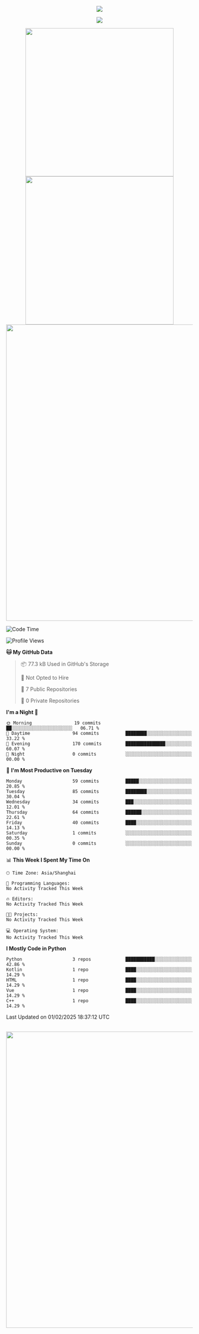 <!-- header -->
<p align="center">
<img src="https://capsule-render.vercel.app/api?type=waving&color=timeGradient&height=300&&section=header&text=👋%20Hi&fontSize=90&fontAlign=50&fontAlignY=30&desc=I’m%20echoChalo&descAlign=50&descSize=30&descAlignY=60&animation=twinkling" />
</p>
<!--subheader -->
<p align="center">
<img src="https://readme-typing-svg.demolab.com?font=Montserrat&pause=1000&color=28F7E8&background=498FF600&center=true&vCenter=true&random=false&width=435&lines=Welcome+to+my+Github+profile+page!" />
</p>
<!-- data-->

<p align="center">
<img align="center" width="400" src="https://github-readme-stats.vercel.app/api?username=echoChalo&theme=github-compact" />
<img align="center" width="400" src="https://streak-stats.demolab.com?user=echoChalo&theme=tokyonight-duo&hide_border=true" />
<br/>
<img  width="800" align="center" src="https://github-readme-stats.vercel.app/api/wakatime?username=echoChalo&theme=transparent&hide_border=true&layout=compact&langs_count=22" /> 
 
<!--START_SECTION:waka-->
![Code Time](http://img.shields.io/badge/Code%20Time-210%20hrs%2015%20mins-blue)

![Profile Views](http://img.shields.io/badge/Profile%20Views-0-blue)

**🐱 My GitHub Data** 

> 📦 77.3 kB Used in GitHub's Storage 
 > 
> 🚫 Not Opted to Hire
 > 
> 📜 7 Public Repositories 
 > 
> 🔑 0 Private Repositories 
 > 
**I'm a Night 🦉** 

```text
🌞 Morning                19 commits          ██░░░░░░░░░░░░░░░░░░░░░░░   06.71 % 
🌆 Daytime                94 commits          ████████░░░░░░░░░░░░░░░░░   33.22 % 
🌃 Evening                170 commits         ███████████████░░░░░░░░░░   60.07 % 
🌙 Night                  0 commits           ░░░░░░░░░░░░░░░░░░░░░░░░░   00.00 % 
```
📅 **I'm Most Productive on Tuesday** 

```text
Monday                   59 commits          █████░░░░░░░░░░░░░░░░░░░░   20.85 % 
Tuesday                  85 commits          ████████░░░░░░░░░░░░░░░░░   30.04 % 
Wednesday                34 commits          ███░░░░░░░░░░░░░░░░░░░░░░   12.01 % 
Thursday                 64 commits          ██████░░░░░░░░░░░░░░░░░░░   22.61 % 
Friday                   40 commits          ████░░░░░░░░░░░░░░░░░░░░░   14.13 % 
Saturday                 1 commits           ░░░░░░░░░░░░░░░░░░░░░░░░░   00.35 % 
Sunday                   0 commits           ░░░░░░░░░░░░░░░░░░░░░░░░░   00.00 % 
```


📊 **This Week I Spent My Time On** 

```text
🕑︎ Time Zone: Asia/Shanghai

💬 Programming Languages: 
No Activity Tracked This Week

🔥 Editors: 
No Activity Tracked This Week

🐱‍💻 Projects: 
No Activity Tracked This Week

💻 Operating System: 
No Activity Tracked This Week
```

**I Mostly Code in Python** 

```text
Python                   3 repos             ███████████░░░░░░░░░░░░░░   42.86 % 
Kotlin                   1 repo              ████░░░░░░░░░░░░░░░░░░░░░   14.29 % 
HTML                     1 repo              ████░░░░░░░░░░░░░░░░░░░░░   14.29 % 
Vue                      1 repo              ████░░░░░░░░░░░░░░░░░░░░░   14.29 % 
C++                      1 repo              ████░░░░░░░░░░░░░░░░░░░░░   14.29 % 
```




 Last Updated on 01/02/2025 18:37:12 UTC
<!--END_SECTION:waka-->

<br/>
<img width="800" src="https://github-readme-stats.vercel.app/api/top-langs/?username=echoChalo&&theme=transparent&hide_border=true&layout=compact&langs_count=8" />
